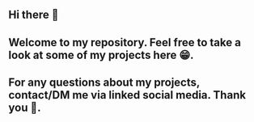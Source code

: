 ## Hi there 👋

## Welcome to my repository. Feel free to take a look at some of my projects here 😁.

## For any questions about my projects, contact/DM me via linked social media. Thank you 💜.

<!--
**Nesniw/Nesniw** is a ✨ _special_ ✨ repository because its `README.md` (this file) appears on your GitHub profile.

Here are some ideas to get you started:

- 🔭 I’m currently working on ...
- 🌱 I’m currently learning ...
- 👯 I’m looking to collaborate on ...
- 🤔 I’m looking for help with ...
- 💬 Ask me about ...
- 📫 How to reach me: ...
- 😄 Pronouns: ...
- ⚡ Fun fact: ...
-->
